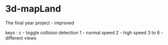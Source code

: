 # 3d-mapLand
The final year project - improved

keys :
c - toggle collision detection
1 - normal speed
2 - high speed
3 to 6 - different views
